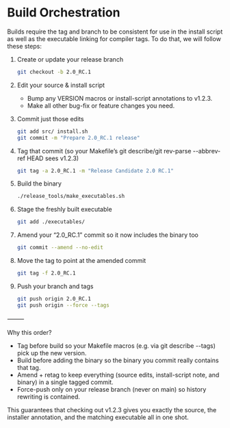 # Build Orchestration

Builds require the tag and branch to be consistent for use in the install script as well as the executable linking for compiler tags.  To do that, we will follow these steps:

1. Create or update your release branch

    ```bash
    git checkout -b 2.0_RC.1
    ```

2. Edit your source & install script
   - Bump any VERSION macros or install-script annotations to v1.2.3.
   - Make all other bug-fix or feature changes you need.

3. Commit just those edits

    ```bash
    git add src/ install.sh
    git commit -m "Prepare 2.0_RC.1 release"
    ```

4. Tag that commit (so your Makefile’s git describe/git rev-parse --abbrev-ref HEAD sees v1.2.3)

    ```bash
    git tag -a 2.0_RC.1 -m "Release Candidate 2.0 RC.1"
    ```

5. Build the binary

    ```bash
    ./release_tools/make_executables.sh
    ```

6. Stage the freshly built executable

    ```bash
    git add ./executables/
    ```

7. Amend your “2.0_RC.1” commit so it now includes the binary too

    ```bash
    git commit --amend --no-edit
    ```

8. Move the tag to point at the amended commit

    ```bash
    git tag -f 2.0_RC.1
    ```


9. Push your branch and tags

    ```bash
    git push origin 2.0_RC.1
    git push origin --force --tags
    ```

⸻

Why this order?

- Tag before build so your Makefile macros (e.g. via git describe --tags) pick up the new version.
- Build before adding the binary so the binary you commit really contains that tag.
- Amend + retag to keep everything (source edits, install-script note, and binary) in a single tagged commit.
- Force-push only on your release branch (never on main) so history rewriting is contained.

This guarantees that checking out v1.2.3 gives you exactly the source, the installer annotation, and the matching executable all in one shot.
